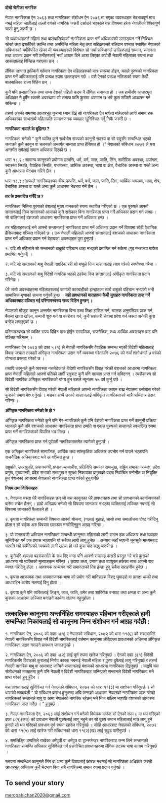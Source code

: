 **दोश्रो श्रेणीका नागरिक**

नेपाल नागरिकता ऐन २०६३ तथा नागरिकता संशोधन ऐन २०७६ मा भएका व्यवस्थाहरु भेदभावपूर्ण मात्र नभई महिला जातीलाई तल्लो वर्गको नागरिक जसरी दर्साउने भएकाले यस विषयमा हरेक नेपालीको विवेकपुर्ण चासो हुनु जरुरी छ ।

सो व्यवस्थाहरुले महिला तथा बालबालिकाको नागरिकता प्राप्त गर्ने अधिकारको उल्लङ्घन गर्ने निश्चित रहेको तथा दशकौँको क्रान्ति तथा अनगिन्ति महिला नेतृ तथा सहिदहरुको बलिदान पश्चात स्थापित नेपालको संबिधानको मर्मविपरित रहेका यी व्यवस्थाहरुले विशेषतः सो नयाँ संबिधानले उनीहरुलाई सम्मान, समानता तथा अवसर प्रदान गरी उनीहरुलाई नयाँ आयाम दिने आशा लिएका करोडौँ नेपाली महिलाका सपना तथा आकांक्षालाई विच्छिन्न गराएका छन् ।

लैंगिक पक्षपात झल्किने वर्तमान नागरिकता ऐन महिलाहरुको मात्र समस्या होइन, यसले पुरुषको नागरिकता प्राप्त गर्ने अधिकारलाई पनि प्रत्यक्ष रुपमा उल्लङ्घन गर्छ । यसै ऐनको प्रत्यक्ष नतिजाको रुपमा कैयौँ बालबालिका राज्य विहिन छन् ।

कुनै पनि प्रजातान्त्रिक तथा सभ्य देशको पहिलो कदम नै लैंगिक समानता हो । जब हामीसँग आधारभूत अधिकार नै हुदैँन त्यस्तो अवस्थामा सो समाज कति कुरामा असमान छ भन्ने कुरा सजिलै आकलन गर्न सकिन्छ ।

तसर्थ अबको समयमा आधारभूत कुरामा ध्यान दिई सो नागरिकता ऐन मार्फत महिलाको लागी समान हक अधिकारका साथसाथै महिलाप्रति सम्मानजनक व्यवहार सुनिश्चित गर्नु निकै जरुरी छ ।

**नागरिकता भन्नाले के बुझिन्छ ?**

नागरिकता भनेको " कुनै व्यक्ति कुनै सार्वभौम राज्यको कानूनी सदस्य वा सो राष्ट्रसँग सम्बन्धित भएको जनाउने कुनै कानून वा चलनको अन्तर्गत मान्यता प्राप्त हैसियत हो ।" नेपालको संबिधान २०७२ ले यस अन्तर्गत सबैलाई समान अधिकार दिएको छ ।

धारा १८.२ : सामान्य कानूनको प्रयोगमा उत्पत्ति, धर्म, वर्ण, जात, जाति, लिंग, शारीरिक अवस्था, अपांगता, स्वास्थ्य स्थिति, वैवाहिक स्थिति, गर्भावस्था, आर्थिक अवस्था, भाषा वा क्षेत्र, वैचारिक आस्था वा यस्तै अन्य कुनै आधारमा भेदभाव गरिने छैन ।

धारा १८.३ : राज्यले नागरिकहरुका बीच उत्पत्ति, धर्म, वर्ण, जात, जाति, लिंग, आर्थिक अवस्था, भाषा, क्षेत्र, वैचारिक आस्था वा यस्तै अन्य कुनै आधारमा भेदभाव गर्ने छैन ।


**तर के प्रस्तावित गरिँदै छ ?**

नागरिकता नितिमा पुरुषको वंशलाई मुख्य मानकको रुपमा स्थापित गरीएको छ । एक पुरुषले आफ्नो सन्तानलाई निज सन्तानको आमाको कुनै सरोकार बिना नागरिकता प्राप्त गर्ने अधिकार प्रदान गर्न सक्छ । सो बालिगलाई वंशजको आधारमा नागरिकता प्राप्त गर्ने अधिकार हन्छ ।

तर महिलाहरुलाई भने आफ्नो सन्तानलाई नागरिकता प्राप्त गर्ने अधिकार प्रदान गर्ने विषयमा सोही वैधानिक हैसियतबाट वञ्चित गरिएको छ । एक नेपाली महिलाले आफ्नो सन्तानलाई वंशजको आधारमा नागरिकता प्राप्त गर्ने अधिकार प्रदान गर्न देहायका अवस्थाहरु पुरा हुनुपर्छ :

१.  यदि सो महिलाले सो सन्तानको बाबुको पहिचान थाहा नभएको प्रमाणित गर्न सकेमा (गृह मन्त्रालय मार्फत प्रमाणित गर्नुपर्ने) ।

२.  यदि सो सन्तानको बाबु नेपाली नागरिक रही सो बाबुले निज सन्तानलाई त्याग गरेको स्वघोषणा गरेमा ।

३.  यदि सो सन्तानको बाबु विदेशी नागरिक भएको ठहरेमा निज सन्तानलाई अंगीकृत नागरिकता प्रदान गरिनेछ ।

धेरै जसो अवस्थाहरुमा महिलाहरुलाई कागजी कारबाहीको झन्झटका साथै बाबुको पहिचान नभएको भनी सामाजिक घृणाको सामना गर्नुपर्ने हुन्छ । **यही प्रावधानको मातहतमा कैयौँ युवाहरु नागरिकता प्राप्त गर्ने अधिकारबाट वञ्चित भई परिणामस्वरुप राज्य विहिन  हुन्छन् ।**

नेपालको मौजुदा कानून अन्तर्गत नागरिकता बिना उच्च शिक्षा हासिल गर्न, चालक अनुमतिपत्र प्राप्त गर्न, बैंकमा खाता खोल्न, कम्पनी शुरु गर्न वा कारोबार गर्न, कुनै सरकारी सेवामा प्रवेश गर्न जस्ता अनेकौँ कुरा बन्देज लगाइएको छ ।

परिणामस्वरुप सो व्यक्ति राज्य विहिन मात्र होईन सामाजिक, राजनैतिक, तथा आर्थिक अवसरहरु बाट पनि वञ्चित गरिन्छन् ।

नागरिकता ऐन २०६३ को दफा ५ (१) ले नेपाली नागरिकसँग वैवाहिक सम्बन्ध भएकी विदेशी महिलालाई विवाह पश्चात तत्कालै अंगिकृत नागरिकता प्रदान गर्ने व्यवस्था गरेतापनि २०७६ को नयाँ शंशोधनले ७ वर्षको योग्यता प्रस्ताव गरेको छ ।

तथापि कानूनले कुनै व्यवस्था नसमेटेकाले विदेशी नागरिकसँग विवाह गरेकी वंशजको आधारमा नागरिकता प्राप्त नेपाली महिलाले आफ्नो पतिको लागी राष्ट्रबाट कुनै पनि मान्यता प्राप्त गर्न सक्दिनन् । त्यसैकारण सो विदेशी नागरिक अंगिकृत नागरिकको योग्य हुन उसले न्यूनतम १५ वर्ष कुर्नु पर्छ ।

सो विदेशी नागरिकसँग विवाह गरेकी नेपाली महिलाले आफ्नो नागरिकता कायम राख्न नेपालमा बसोबास गरेको कुराको प्रमाण पेश गर्नुपर्छ । यसका साथै उनको सन्तानलाई अंगिकृत नागरिकताको मात्रै अधिकार प्रदान गरिन्छ ।

**अंगिकृत नागरिकता भनेको के हो ?**

अंगिकृत नागरिकता भनेको कुनै पनि गैर-नागरिकले कुनै पनि देशको नागरिकता प्राप्त गर्ने कानूनी प्रक्रिया भएकाले कुनै पनि वंशजको आधारमा नागरिकता प्राप्त दम्पति वा एकल पुरुषको सन्तानले स्वचालित रुपमा प्राप्त गर्ने नागरिकताको विपरित भन्न मिल्छ ।

अंगिकृत नागरिकता प्राप्त गर्न पूर्ववर्ती नागरिकतासमेत त्यागेको हुनुपर्छ ।

एक अंगिकृत नागरिकले सामाजिक, आर्थिक तथा सांस्कृतिक अधिकार उपभोग गर्न पाउने भएतापनि राजनैतिक अधिकारबाट भने ऊ वञ्चित हुन्छ ।

राष्ट्रपति, उपराष्ट्रपति, प्रधानमन्त्री, प्रधान न्यायाधीश, प्रतिनिधि सभाका सभामुख, राष्ट्रिय सभाका अध्यक्ष, प्रदेश प्रमुख, मुख्यमन्त्री, प्रदेश सभाको सभामुख र सुरक्षा निकायका प्रमुखको पदमा निर्वाचित मनोनीत वा नियुक्ति हुन वंशजको आधारमा नेपालको नागरिकता प्राप्त गरेको हुनु पर्नेर्छ ।

**नियम तथा विनियमहरु**

१.  नेपालमा यस्ता धेरै नागरिकहरु छन् जो यस कानूनका धेरै प्रावधानहरु तथा सो प्रावधानको कार्यान्वयनको बारेमा सचेत छैनन् । हाम्रो अभिप्राय भनेको सो विषयमा जानकार नभएका व्यक्तिलाई लज्जित नबनाई सो विषयमा जानकारी फैलाउने हो ।  

२.  कृपया नागरिकता सम्बन्धी विषयमा आफ्नो योजना, (गलत) बुझाई, चासो तथा समालोचना पोष्ट गरीदिनु होला र सो बाहेक अरु विषयमा छलफल नगरीदिनुहुन आग्रह गरिन्छ ।

३.  यो समतावादी अभियान नागरिकता सम्बन्धी कानूनमा महिलाको लागी समान हक अधिकार तथा व्यवहार सुनिश्चित गर्ने एक प्रयास भएतापनि यो सबैका लागी लागु हुनेछ । अन्याय जहाँ भएपनी जुनसुकै माध्यमबाट भएपनि त्यो सबैतिरको न्यायको लागी खतरा हो भन्ने कुरा याद राख्नु जरुरी छ ।

४.  कुनैपनि बहसमा बहसकर्ताले के राय दिए भन्दा पनि आफ्नो रायलाई कसरी प्रस्तुत गरे भन्ने कुराको आधारमा सो व्यक्तिको मुल्याङ्कन गरिन्छ । कृपया तथ्य, प्रमाण तथा उपयुक्त तर्कका साथ आफ्नो राय व्यक्त गरिदिनु होला । आवश्यक अध्ययन गरी समानताको तिब्र ईच्छा हुनु सबैमा सराहनीय हुनेछ ।

५.  कृपया आक्रामक तथा अपमानजनक भाषा को प्रयोग गरी मानिसहरु विरुद्द घुमाउरो वा प्रत्यक्ष धम्की तथा आधारहिन आरोप नलगाई दिनु होला ।

६.  कृपया कुनै पनि व्यक्तिलाई लिङ्ग, जात, जाति, उमेर तथा शारिरीक बनावट तथा क्षमता वा अन्य कुनै कुराका आधारमा लज्जित बनाउने कार्यमा संलग्न नहुनुहोला ।

## तत्कालिक कानूनमा अन्तर्निहित समस्याहरु पहिचान गरीएकाले हामी सम्बन्धित निकायलाई सो कानूनमा निम्न संशोधन गर्न आग्रह गर्दछौँ :

१.	नागरिकता ऐन, २००६ को दफा ५(१) र नेपालको संबिधान, २०७२ को धारा ११(६) को शब्दावलीले नेपाली नागरिकसँग विवाह गर्नै विदेशी नागरिकलाई वर्तमान कानूनमा लेखिएका प्रावधानको अधिनमा अंगिकृत नागरिकता प्रदान गराउने प्रावधान जनाउनुपर्छ ।

२.	नागरिकता ऐन, २००६ को दफा ५(२) लाई पूर्ण रुपमा खारेज गरिनुपर्छ । ऐनको दफा ३(१) विदेशी नागरिकसँग विवाहको कुरालाई निर्णय कारक नबनाई नेपाली महिला र पुरुष दुवैलाई लागु गरिनुपर्छ र तसर्थ नेपाली नागरिक बाबु वा आमाबाट जन्मिने सन्तानलाई वंशजको आधारमा नागरिकता दिइनुपर्छ । यद्यपि यस संशोधनको मातहतमा कुनै पनि नेपाली र विदेशी नागरिकबाट जन्मिएको सन्तानले विदेशी नागरिकता भने प्राप्त गरेको हुनु हुँदैन ।

यस प्रावधानलाई सुनिश्चित गर्न नेपालको संबिधान, २०७२ को धारा ११(३) मा संशोधन गरिनुपर्छ । सो धाराको शब्दावली " यो संबिधान प्रारम्भ हुनुभन्दा अघि जन्मको आधारमा नेपालको नागरिकता प्राप्त गरेको नागरिकको सन्तानले बाबु वा आमा नेपालको नागरिक रहेछन् भने निज बालिग भएपछि वंशजको आधारमा नागरिकता प्राप्त गर्नेछ । " हुनुपर्छ ।

३.	नेपाल नागरिकता ऐन, २०६३ लाई संशोधन गर्न बनेको विधेयक मार्फत सो ऐनको दफा ८ मा थप गरिएको दफा ८(१)(क२) को प्रावधान नेपाली पुरुषलाई लागु नहुने तर सो पुरुष समान महिलालाई मात्र लागु हुने हुनाले सो थप गरिएको प्रावधान पूर्ण रुपमा खारेज गरिनुपर्छ ।
सोहि आधारबाट नेपालको संबिधान, २०७२ को धारा ११(५) लाई खारेज गरी संबिधानको धारा ११(२)(ख) लाई  सुदृढ पारीनुपर्छ ।

४.	समलिङ्गि दम्पत्तिले राखेका धर्मपुत्री वा धर्मपुत्र वा ट्रान्स्जेन्डर नागरिकबाट जन्म लिने सन्तानको नागरिकता सम्बन्धि अधिकार सुनिश्चित गर्न प्रसंगोचित प्रावधानहरुमा लैंगिक तटस्थ भाषा कायम गरिनुपर्छ ।

समग्रमा सम्बन्धित कानूनले लिंग वा अन्य कुनै विषयलाई कारक नबनाई सो नागरिकता अधिकार जस्तो आधारभुत अधिकार कुनै भेदभाव बिना सबै नागरिकमा समान रुपमा प्रदान गर्नुपर्छ ।


## To send your story
meropahichan2020@gmail.com
